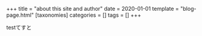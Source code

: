 +++
title = "about this site and author"
date = 2020-01-01
template = "blog-page.html"
[taxonomies]
categories = []
tags = []
+++

testてすと